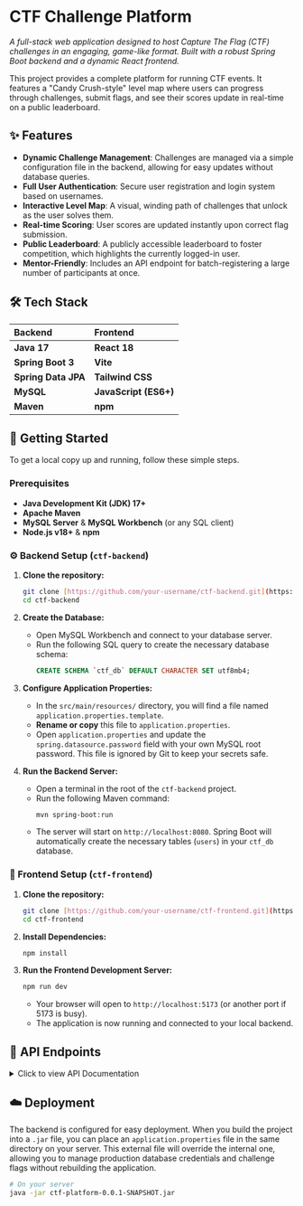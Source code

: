 # CTF Challenge Platform

*A full-stack web application designed to host Capture The Flag (CTF) challenges in an engaging, game-like format. Built with a robust Spring Boot backend and a dynamic React frontend.*

This project provides a complete platform for running CTF events. It features a "Candy Crush-style" level map where users can progress through challenges, submit flags, and see their scores update in real-time on a public leaderboard.

## ✨ Features

* **Dynamic Challenge Management**: Challenges are managed via a simple configuration file in the backend, allowing for easy updates without database queries.
* **Full User Authentication**: Secure user registration and login system based on usernames.
* **Interactive Level Map**: A visual, winding path of challenges that unlock as the user solves them.
* **Real-time Scoring**: User scores are updated instantly upon correct flag submission.
* **Public Leaderboard**: A publicly accessible leaderboard to foster competition, which highlights the currently logged-in user.
* **Mentor-Friendly**: Includes an API endpoint for batch-registering a large number of participants at once.

## 🛠️ Tech Stack

| Backend           | Frontend            |
| :---------------- | :------------------ |
| **Java 17** | **React 18** |
| **Spring Boot 3** | **Vite** |
| **Spring Data JPA**| **Tailwind CSS** |
| **MySQL** | **JavaScript (ES6+)**|
| **Maven** | **npm** |

## 🚀 Getting Started

To get a local copy up and running, follow these simple steps.

### Prerequisites

* **Java Development Kit (JDK) 17+**
* **Apache Maven**
* **MySQL Server** & **MySQL Workbench** (or any SQL client)
* **Node.js v18+** & **npm**

### ⚙️ Backend Setup (`ctf-backend`)

1.  **Clone the repository:**
    ```sh
    git clone [https://github.com/your-username/ctf-backend.git](https://github.com/your-username/ctf-backend.git)
    cd ctf-backend
    ```

2.  **Create the Database:**
    * Open MySQL Workbench and connect to your database server.
    * Run the following SQL query to create the necessary database schema:
        ```sql
        CREATE SCHEMA `ctf_db` DEFAULT CHARACTER SET utf8mb4;
        ```

3.  **Configure Application Properties:**
    * In the `src/main/resources/` directory, you will find a file named `application.properties.template`.
    * **Rename or copy** this file to `application.properties`.
    * Open `application.properties` and update the `spring.datasource.password` field with your own MySQL root password. This file is ignored by Git to keep your secrets safe.

4.  **Run the Backend Server:**
    * Open a terminal in the root of the `ctf-backend` project.
    * Run the following Maven command:
        ```sh
        mvn spring-boot:run
        ```
    * The server will start on `http://localhost:8080`. Spring Boot will automatically create the necessary tables (`users`) in your `ctf_db` database.

### 🎨 Frontend Setup (`ctf-frontend`)

1.  **Clone the repository:**
    ```sh
    git clone [https://github.com/your-username/ctf-frontend.git](https://github.com/your-username/ctf-frontend.git)
    cd ctf-frontend
    ```

2.  **Install Dependencies:**
    ```sh
    npm install
    ```

3.  **Run the Frontend Development Server:**
    ```sh
    npm run dev
    ```
    * Your browser will open to `http://localhost:5173` (or another port if 5173 is busy).
    * The application is now running and connected to your local backend.

## 🔗 API Endpoints

<details>
<summary>Click to view API Documentation</summary>

| Method | Path                  | Description                                            |
| :----- | :-------------------- | :----------------------------------------------------- |
| `POST` | `/api/register`       | Registers a single new user.                           |
| `POST` | `/api/register-batch` | Registers multiple users from a JSON array.            |
| `POST` | `/api/submit`         | Submits a flag for a specific level.                   |
| `GET`  | `/api/leaderboard`    | Retrieves a list of all users, sorted by score.        |
| `GET`  | `/api/challenges`     | Retrieves the list of all challenges from the config.  |

</details>

## ☁️ Deployment

The backend is configured for easy deployment. When you build the project into a `.jar` file, you can place an `application.properties` file in the same directory on your server. This external file will override the internal one, allowing you to manage production database credentials and challenge flags without rebuilding the application.

```sh
# On your server
java -jar ctf-platform-0.0.1-SNAPSHOT.jar
